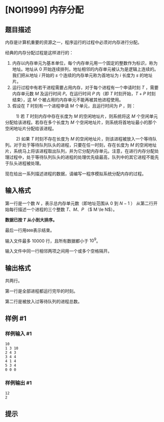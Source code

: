 # [NOI1999] 内存分配

## 题目描述

内存是计算机重要的资源之一，程序运行的过程中必须对内存进行分配。

经典的内存分配过程是这样进行的：
1. 内存以内存单元为基本单位，每个内存单元用一个固定的整数作为标识，称为地址。地址从 $0$ 开始连续排列，地址相邻的内存单元被认为是逻辑上连续的。我们把从地址 $i$ 开始的 $s$ 个连续的内存单元称为首地址为 $i$ 长度为 $s$ 的地址片。 
2. 运行过程中有若干进程需要占用内存，对于每个进程有一个申请时刻 $T$ ，需要内存单元数 $M$ 及运行时间 $P$。在运行时间 $P$ 内（即 $T$ 时刻开始，$T+P$ 时刻结束），这 $M$ 个被占用的内存单元不能再被其他进程使用。 
3. 假设在 $T$ 时刻有一个进程申请 $M$ 个单元，且运行时间为 $P$ ，则：

$\qquad$ 1)	若 $T$ 时刻内存中存在长度为 $M$ 的空闲地址片，则系统将这 $M$ 个空闲单元分配给该进程。若存在多个长度为 $M$ 个空闲地址片，则系统将首地址最小的那个空闲地址片分配给该进程。 

$\qquad$ 2)    如果 $T$ 时刻不存在长度为 $M$ 的空闲地址片，则该进程被放入一个等待队列。对于处于等待队列队头的进程，只要在任一时刻，存在长度为 $M$ 的空闲地址片，系统马上将该进程取出队列，并为它分配内存单元。注意，在进行内存分配处理过程中，处于等待队列队头的进程的处理优先级最高，队列中的其它进程不能先于队头进程被处理。 

现在给出一系列描述进程的数据，请编写一程序模拟系统分配内存的过程。


## 输入格式

第一行是一个数 $N$ ，表示总内存单元数（即地址范围从 $0$ 到 $N-1$ ）
从第二行开始每行描述一个进程的三个整数 $T、M、P$ （$ M \le N$）。

**数据已按 $T$ 从小到大排序。**

最后一行用`000`表示结束。

输入文件最多 $10000$ 行，且所有数据都小于 $10^9$。

输入文件中同一行相邻两项之间用一个或多个空格隔开。


## 输出格式

共两行。

第一行是全部进程都运行完毕的时刻。

第二行是被放入过等待队列的进程总数。


## 样例 #1

### 样例输入 #1
```
10
1 3 10
2 4 3
3 4 4
4 1 4
5 3 4
0 0 0
```

### 样例输出 #1

```
12
2
```

## 提示


